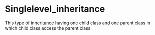 # Singlelevel_inheritance
This type of inheritance having one child class and one parent class in which child class access the parent class 

